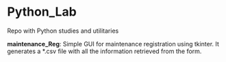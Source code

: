 # Python_Lab


Repo with Python studies and utilitaries

**maintenance_Reg**: Simple GUI for maintenance registration using tkinter. It generates a *.csv file with all the information retrieved from the form.

